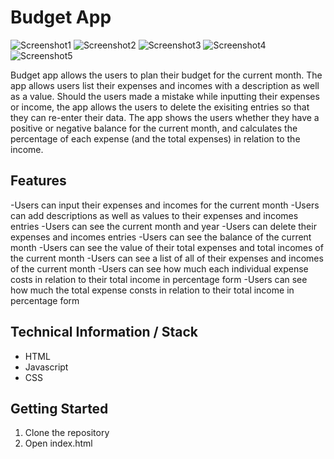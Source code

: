 # Budget App
![Screenshot1](url)
![Screenshot2](url)
![Screenshot3](url)
![Screenshot4](url)
![Screenshot5](url)

Budget app allows the users to plan their budget for the current month. The app allows users list their expenses and incomes with a description as well as a value. Should the users made a mistake while inputting their expenses or income, the app allows the users to delete the exisiting entries so that they can re-enter their data. The app shows the users whether they have a positive or negative balance for the current month, and calculates the percentage of each expense (and the total expenses) in relation to the income. 

## Features
-Users can input their expenses and incomes for the current month
-Users can add descriptions as well as values to their expenses and incomes entries
-Users can see the current month and year 
-Users can delete their expenses and incomes entries
-Users can see the balance of the current month
-Users can see the value of their total expenses and total incomes of the current month
-Users can see a list of all of their expenses and incomes of the current month
-Users can see how much each individual expense costs in relation to their total income in percentage form
-Users can see how much the total expense consts in relation to their total income in percentage form 




## Technical Information / Stack
- HTML
- Javascript 
- CSS

## Getting Started

1. Clone the repository
2. Open index.html